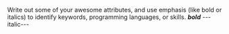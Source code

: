Write out some of your awesome attributes, and use emphasis (like bold or italics) to identify keywords, programming languages, or skills. 
***bold***
---italic---

